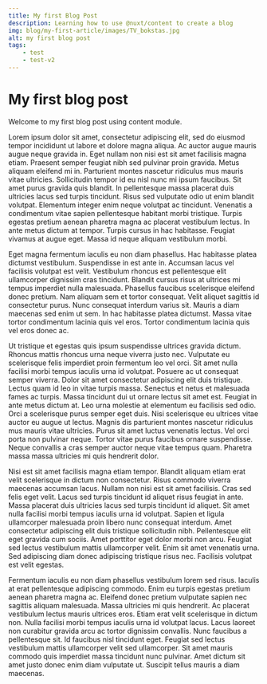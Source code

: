 ```yaml
---
title: My first Blog Post
description: Learning how to use @nuxt/content to create a blog
img: blog/my-first-article/images/TV_bokstas.jpg
alt: my first blog post
tags:
    - test
    - test-v2
---
```


# My first blog post

Welcome to my first blog post using content module. 

Lorem ipsum dolor sit amet, consectetur adipiscing elit, sed do eiusmod tempor incididunt ut labore et dolore magna aliqua. Ac auctor augue mauris augue neque gravida in. Eget nullam non nisi est sit amet facilisis magna etiam. Praesent semper feugiat nibh sed pulvinar proin gravida. Metus aliquam eleifend mi in. Parturient montes nascetur ridiculus mus mauris vitae ultricies. Sollicitudin tempor id eu nisl nunc mi ipsum faucibus. Sit amet purus gravida quis blandit. In pellentesque massa placerat duis ultricies lacus sed turpis tincidunt. Risus sed vulputate odio ut enim blandit volutpat. Elementum integer enim neque volutpat ac tincidunt. Venenatis a condimentum vitae sapien pellentesque habitant morbi tristique. Turpis egestas pretium aenean pharetra magna ac placerat vestibulum lectus. In ante metus dictum at tempor. Turpis cursus in hac habitasse. Feugiat vivamus at augue eget. Massa id neque aliquam vestibulum morbi.

Eget magna fermentum iaculis eu non diam phasellus. Hac habitasse platea dictumst vestibulum. Suspendisse in est ante in. Accumsan lacus vel facilisis volutpat est velit. Vestibulum rhoncus est pellentesque elit ullamcorper dignissim cras tincidunt. Blandit cursus risus at ultrices mi tempus imperdiet nulla malesuada. Phasellus faucibus scelerisque eleifend donec pretium. Nam aliquam sem et tortor consequat. Velit aliquet sagittis id consectetur purus. Nunc consequat interdum varius sit. Mauris a diam maecenas sed enim ut sem. In hac habitasse platea dictumst. Massa vitae tortor condimentum lacinia quis vel eros. Tortor condimentum lacinia quis vel eros donec ac.

Ut tristique et egestas quis ipsum suspendisse ultrices gravida dictum. Rhoncus mattis rhoncus urna neque viverra justo nec. Vulputate eu scelerisque felis imperdiet proin fermentum leo vel orci. Sit amet nulla facilisi morbi tempus iaculis urna id volutpat. Posuere ac ut consequat semper viverra. Dolor sit amet consectetur adipiscing elit duis tristique. Lectus quam id leo in vitae turpis massa. Senectus et netus et malesuada fames ac turpis. Massa tincidunt dui ut ornare lectus sit amet est. Feugiat in ante metus dictum at. Leo urna molestie at elementum eu facilisis sed odio. Orci a scelerisque purus semper eget duis. Nisi scelerisque eu ultrices vitae auctor eu augue ut lectus. Magnis dis parturient montes nascetur ridiculus mus mauris vitae ultricies. Purus sit amet luctus venenatis lectus. Vel orci porta non pulvinar neque. Tortor vitae purus faucibus ornare suspendisse. Neque convallis a cras semper auctor neque vitae tempus quam. Pharetra massa massa ultricies mi quis hendrerit dolor.

Nisi est sit amet facilisis magna etiam tempor. Blandit aliquam etiam erat velit scelerisque in dictum non consectetur. Risus commodo viverra maecenas accumsan lacus. Nullam non nisi est sit amet facilisis. Cras sed felis eget velit. Lacus sed turpis tincidunt id aliquet risus feugiat in ante. Massa placerat duis ultricies lacus sed turpis tincidunt id aliquet. Sit amet nulla facilisi morbi tempus iaculis urna id volutpat. Sapien et ligula ullamcorper malesuada proin libero nunc consequat interdum. Amet consectetur adipiscing elit duis tristique sollicitudin nibh. Pellentesque elit eget gravida cum sociis. Amet porttitor eget dolor morbi non arcu. Feugiat sed lectus vestibulum mattis ullamcorper velit. Enim sit amet venenatis urna. Sed adipiscing diam donec adipiscing tristique risus nec. Facilisis volutpat est velit egestas.

Fermentum iaculis eu non diam phasellus vestibulum lorem sed risus. Iaculis at erat pellentesque adipiscing commodo. Enim eu turpis egestas pretium aenean pharetra magna ac. Eleifend donec pretium vulputate sapien nec sagittis aliquam malesuada. Massa ultricies mi quis hendrerit. Ac placerat vestibulum lectus mauris ultrices eros. Etiam erat velit scelerisque in dictum non. Nulla facilisi morbi tempus iaculis urna id volutpat lacus. Lacus laoreet non curabitur gravida arcu ac tortor dignissim convallis. Nunc faucibus a pellentesque sit. Id faucibus nisl tincidunt eget. Feugiat sed lectus vestibulum mattis ullamcorper velit sed ullamcorper. Sit amet mauris commodo quis imperdiet massa tincidunt nunc pulvinar. Amet dictum sit amet justo donec enim diam vulputate ut. Suscipit tellus mauris a diam maecenas.